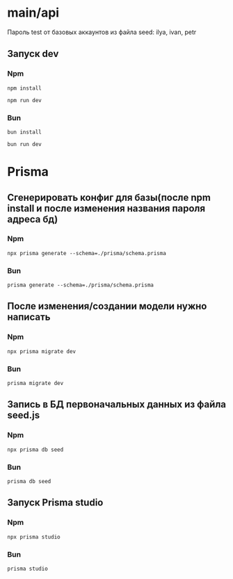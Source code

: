 # main/api

Пароль test от базовых аккаунтов из файла seed: ilya, ivan, petr

## Запуск dev
### Npm
```shell
npm install
```
```shell
npm run dev
```
### Bun
```shell
bun install
```
```shell
bun run dev
```


# Prisma

## Сгенерировать конфиг для базы(после npm install и после изменения названия пароля адреса бд)
### Npm
```shell
npx prisma generate --schema=./prisma/schema.prisma
```
### Bun
```shell
prisma generate --schema=./prisma/schema.prisma
```

## После изменения/создании модели нужно написать
### Npm
```shell
npx prisma migrate dev
```
### Bun
```shell
prisma migrate dev
```

## Запись в БД первоначальных данных из файла seed.js
### Npm
```shell
npx prisma db seed
```
### Bun
```shell
prisma db seed
```
## Запуск Prisma studio
### Npm
```shell
npx prisma studio
```
### Bun
```shell
prisma studio
```